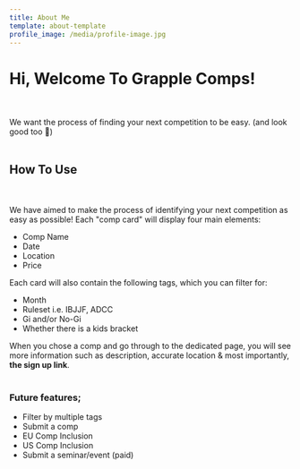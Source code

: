 ```yaml
---
title: About Me
template: about-template
profile_image: /media/profile-image.jpg
---
```


# Hi, Welcome To Grapple Comps!
<br></br>
We want the process of finding your next competition to be easy. (and look good too 💅)
<br></br>
## How To Use
<br></br>
We have aimed to make the process of identifying your next competition as easy as possible! Each "comp card" will display four main elements:
<ul>
<li>Comp Name</li>
<li>Date</li>
<li>Location</li>
<li>Price</li>
</ul>

Each card will also contain the following tags, which you can filter for:
<ul>
<li>Month</Li>
<li>Ruleset i.e. IBJJF, ADCC</li>
<li>Gi and/or No-Gi</li>
<li>Whether there is a kids bracket</li>
</ul>

When you chose a comp and go through to the dedicated page, you will see more information such as description, accurate location & most importantly,<strong> the sign up link</strong>.
<br></br>

### Future features;
<ul>
<li>Filter by multiple tags</li>
<li>Submit a comp</li>
<li>EU Comp Inclusion</li>
<li>US Comp Inclusion</li>
<li>Submit a seminar/event (paid)</li>
</ul>
